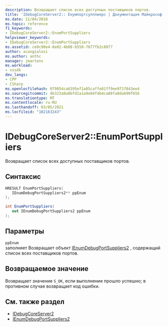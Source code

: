```yaml
---
description: Возвращает список всех доступных поставщиков портов.
title: 'IDebugCoreServer2:: Енумпортсупплиерс | Документация Майкрософт'
ms.date: 11/04/2016
ms.topic: reference
f1_keywords:
- IDebugCoreServer2::EnumPortSuppliers
helpviewer_keywords:
- IDebugCoreServer2::EnumPortSuppliers
ms.assetid: ce0c90e4-8e02-4b08-b558-7677fb2c88f7
author: acangialosi
ms.author: anthc
manager: jmartens
ms.workload:
- vssdk
dev_langs:
- CPP
- CSharp
ms.openlocfilehash: 079854ca6395ef1a85caffe81ff9ee971f843ee4
ms.sourcegitcommit: 4b323a8a8bfd1a1a9e84f4b4ca88fa8da690f656
ms.translationtype: MT
ms.contentlocale: ru-RU
ms.lasthandoff: 03/05/2021
ms.locfileid: "102163243"
---
```

# <a name="idebugcoreserver2enumportsuppliers"></a>IDebugCoreServer2::EnumPortSuppliers
Возвращает список всех доступных поставщиков портов.

## <a name="syntax"></a>Синтаксис

```cpp
HRESULT EnumPortSuppliers(
   IEnumDebugPortSuppliers2** ppEnum
);
```

```csharp
int EnumPortSuppliers(
   out IEnumDebugPortSuppliers2 ppEnum
);
```

## <a name="parameters"></a>Параметры
`ppEnum`\
заполняет Возвращает объект [IEnumDebugPortSuppliers2](../../../extensibility/debugger/reference/ienumdebugportsuppliers2.md) , содержащий список всех поставщиков портов.

## <a name="return-value"></a>Возвращаемое значение
 Возвращает значение `S_OK`, если выполнение прошло успешно; в противном случае возвращает код ошибки.

## <a name="see-also"></a>См. также раздел
- [IDebugCoreServer2](../../../extensibility/debugger/reference/idebugcoreserver2.md)
- [IEnumDebugPortSuppliers2](../../../extensibility/debugger/reference/ienumdebugportsuppliers2.md)
